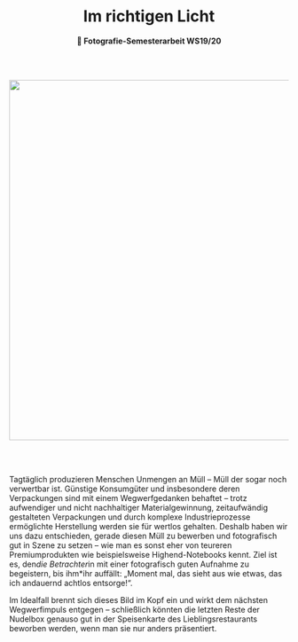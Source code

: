 <h1 align=center>Im richtigen Licht</h1>
<p align=center><b>📸 Fotografie-Semesterarbeit WS19/20</b></p>

<br>
<br>

<p align=center>
<img width="650" src="https://user-images.githubusercontent.com/30421456/73304644-f37e2400-4218-11ea-9511-30664ee0d057.png">
</p>

<br>
<br>

Tagtäglich produzieren Menschen Unmengen an Müll – Müll der sogar noch verwertbar ist. Günstige Konsumgüter und insbesondere deren Verpackungen sind mit einem Wegwerfgedanken behaftet – trotz aufwendiger und nicht nachhaltiger Materialgewinnung, zeitaufwändig gestalteten Verpackungen und durch komplexe Industrieprozesse ermöglichte Herstellung werden sie für wertlos gehalten. Deshalb haben wir uns dazu entschieden, gerade diesen Müll zu bewerben und fotografisch gut in Szene zu setzen – wie man es sonst eher von teureren Premiumprodukten wie beispielsweise Highend-Notebooks kennt.
Ziel ist es, den*die Betrachter*in mit einer fotografisch guten Aufnahme zu begeistern, bis ihm*ihr auffällt: „Moment mal, das sieht aus wie etwas, das ich andauernd achtlos entsorge!“.

Im Idealfall brennt sich dieses Bild im Kopf ein und wirkt dem nächsten Wegwerfimpuls entgegen – schließlich könnten die letzten Reste der Nudelbox genauso gut in der Speisenkarte des Lieblingsrestaurants beworben werden, wenn man sie nur anders präsentiert.
